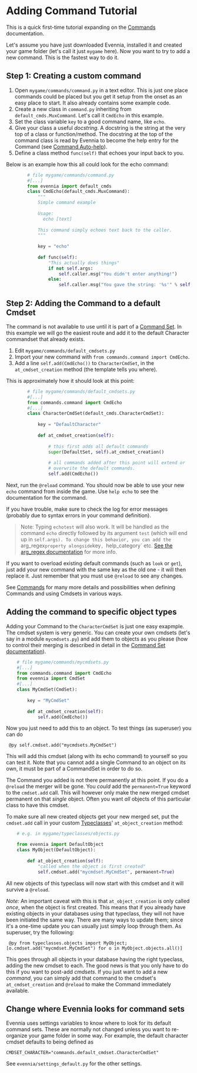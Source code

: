 # Adding Command Tutorial

This is a quick first-time tutorial expanding on the [Commands](./Commands) documentation. 

Let's assume you have just downloaded Evennia, installed it and created your game folder (let's call
it just `mygame` here). Now you want to try to add a new command. This is the fastest way to do it. 

## Step 1: Creating a custom command

1. Open `mygame/commands/command.py` in a text editor. This is just one place commands could be placed but you get it setup from the onset as an easy place to start. It also already contains some example code.
1. Create a new class in `command.py` inheriting from `default_cmds.MuxCommand`. Let's call it
   `CmdEcho` in this example.
1. Set the class variable `key` to a good command name, like  `echo`.
1. Give your class a useful _docstring_. A docstring is the string at the very top of a class or function/method. The docstring at the top of the command class is read by Evennia to become the help entry for the Command (see
   [Command Auto-help](./Help-System#command-auto-help-system)).
1. Define a class method `func(self)` that echoes your input back to you. 

Below is an example how this all could look for the echo command:

```python
        # file mygame/commands/command.py
        #[...]
        from evennia import default_cmds
        class CmdEcho(default_cmds.MuxCommand):
            """
            Simple command example
    
            Usage: 
              echo [text]
    
            This command simply echoes text back to the caller.
            """
    
            key = "echo"
    
            def func(self):
                "This actually does things" 
                if not self.args:
                    self.caller.msg("You didn't enter anything!")           
                else:
                    self.caller.msg("You gave the string: '%s'" % self.args)
```

## Step 2: Adding the Command to a default Cmdset

The command is not available to use until it is part of a [Command Set](./Command-Sets). In this
example we will go the easiest route and add it to the default Character commandset that already
exists. 

1. Edit `mygame/commands/default_cmdsets.py`
1. Import your new command with  `from commands.command import CmdEcho`.
1. Add a line `self.add(CmdEcho())` to `CharacterCmdSet`, in the `at_cmdset_creation` method (the
   template tells you where). 

This is approximately how it should look at this point:

```python
        # file mygame/commands/default_cmdsets.py
        #[...]
        from commands.command import CmdEcho
        #[...]
        class CharacterCmdSet(default_cmds.CharacterCmdSet):
        
            key = "DefaultCharacter"
    
            def at_cmdset_creation(self):
    
                # this first adds all default commands
                super(DefaultSet, self).at_cmdset_creation()
    
                # all commands added after this point will extend or 
                # overwrite the default commands.       
                self.add(CmdEcho())
```

Next, run the `@reload` command. You should now be able to use your new `echo` command from inside
the game. Use `help echo` to see the documentation for the command.

If you have trouble, make sure to check the log for error messages (probably due to syntax errors in
your command definition).

> Note: Typing `echotest` will also work. It will be handled as the command `echo` directly followed by
its argument `test` (which will end up in `self.args). To change this behavior, you can add the `arg_regex` property alongside `key`, `help_category` etc. [See the arg_regex documentation](./Commands#on-arg_regex) for more info. 

If you want to overload existing default commands (such as `look` or `get`), just add your new
command with the same key as the old one - it will then replace it. Just remember that you must use
`@reload` to see any changes. 

See [Commands](./Commands) for many more details and possibilities when defining Commands and using
Cmdsets in various ways.


## Adding the command to specific object types

Adding your Command to the `CharacterCmdSet` is just one easy exapmple. The cmdset system is very
generic. You can create your own cmdsets (let's say in a module `mycmdsets.py`) and add them to
objects as you please (how to control their merging is described in detail in the [Command Set
documentation](Command-Sets)).

```python
    # file mygame/commands/mycmdsets.py
    #[...]
    from commands.command import CmdEcho
    from evennia import CmdSet
    #[...]
    class MyCmdSet(CmdSet):
        
        key = "MyCmdSet"
    
        def at_cmdset_creation(self):     
            self.add(CmdEcho())
```
Now you just need to add this to an object. To test things (as superuser) you can do

     @py self.cmdset.add("mycmdsets.MyCmdSet")

This will add this cmdset (along with its echo command) to yourself so you can test it. Note that
you cannot add a single Command to an object on its own, it must be part of a CommandSet in order to
do so.

The Command you added is not there permanently at this point. If you do a `@reload` the merger will
be gone. You *could* add the `permanent=True` keyword to the `cmdset.add` call. This will however
only make the new merged cmdset permanent on that *single* object. Often you want *all* objects of
this particular class to have this cmdset.

To make sure all new created objects get your new merged set, put the `cmdset.add` call in your
custom [Typeclasses](./Typeclasses)' `at_object_creation` method: 

```python
    # e.g. in mygame/typeclasses/objects.py

    from evennia import DefaultObject
    class MyObject(DefaultObject):
        
        def at_object_creation(self):
            "called when the object is first created"
            self.cmdset.add("mycmdset.MyCmdSet", permanent=True)
```           

All new objects of this typeclass will now start with this cmdset and it will survive a `@reload`. 

*Note:* An important caveat with this is that `at_object_creation` is only called *once*, when the
object is first created. This means that if you already have existing objects in your databases
using that typeclass, they will not have been initiated the same way. There are many ways to update
them; since it's a one-time update you can usually just simply loop through them. As superuser, try
the following: 

     @py from typeclasses.objects import MyObject; [o.cmdset.add("mycmdset.MyCmdSet") for o in MyObject.objects.all()]

This goes through all objects in your database having the right typeclass, adding the new cmdset to
each. The good news is that you only have to do this if you want to post-add *cmdsets*. If you just
want to add a new *command*, you can simply add that command to the cmdset's `at_cmdset_creation`
and `@reload` to make the Command immediately available.

## Change where Evennia looks for command sets 

Evennia uses settings variables to know where to look for its default command sets. These are
normally not changed unless you want to re-organize your game folder in some way. For example, the
default character cmdset defaults to being defined as

    CMDSET_CHARACTER="commands.default_cmdset.CharacterCmdSet"

See `evennia/settings_default.py` for the other settings. 
